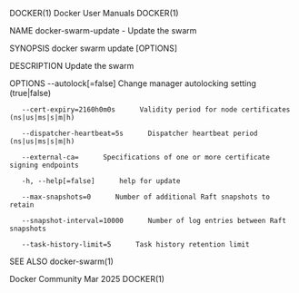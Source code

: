 DOCKER(1)							      Docker User Manuals							     DOCKER(1)

NAME
       docker-swarm-update - Update the swarm

SYNOPSIS
       docker swarm update [OPTIONS]

DESCRIPTION
       Update the swarm

OPTIONS
       --autolock[=false]      Change manager autolocking setting (true|false)

       --cert-expiry=2160h0m0s	    Validity period for node certificates (ns|us|ms|s|m|h)

       --dispatcher-heartbeat=5s      Dispatcher heartbeat period (ns|us|ms|s|m|h)

       --external-ca=	   Specifications of one or more certificate signing endpoints

       -h, --help[=false]      help for update

       --max-snapshots=0      Number of additional Raft snapshots to retain

       --snapshot-interval=10000      Number of log entries between Raft snapshots

       --task-history-limit=5	   Task history retention limit

SEE ALSO
       docker-swarm(1)

Docker Community							   Mar 2025								     DOCKER(1)
